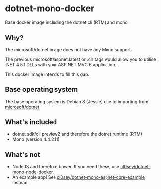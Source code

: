 # dotnet-mono-docker
Base docker image including the dotnet cli (RTM) and mono

## Why?
The microsoft/dotnet image does not have any Mono support.

The previous microsoft/aspnet:latest or :clr tags would allow you to utilise .NET 4.5.1 DLLs with your ASP.NET MVC 6 application.

This docker image intends to fill this gap.

## Base operating system

The base operating system is Debian 8 (Jessie) due to importing from [microsoft/dotnet](https://hub.docker.com/r/microsoft/dotnet)

## What's included

- dotnet sdk/cli preview2 and therefore the dotnet runtime (RTM)
- Mono (version 4.4.2.11)

## What's not

- NodeJS and therefore bower. If you need these, use [cl0sey/dotnet-mono-node-docker](https://github.com/CL0SeY/dotnet-mono-node-docker).
- An example app! See [cl0sey/dotnet-mono-aspnet-core-example](https://github.com/CL0SeY/dotnet-mono-aspnet-core-example) instead.
